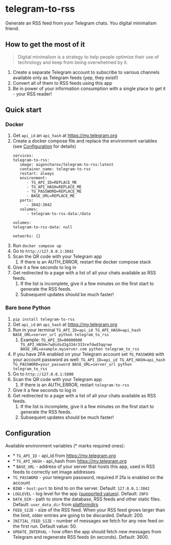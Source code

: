 # telegram-to-rss

Generate an RSS feed from your Telegram chats. You digital minimalism friend.

## How to get the most of it

> Digital minimalism is a strategy to help people optimize their use of technology and keep from being overwhelmed by it.

1. Create a separate Telegram account to subscribe to various channels available only as Telegram feeds (yep, they exist!)
2. Convert all of them to RSS feeds using this app
3. Be in power of your information consumption with a single place to get it - your RSS reader!

## Quick start

### Docker 

1. Get `api_id` an `api_hash` at https://my.telegram.org
2. Create a docker compose file and replace the environment variables (see [Configuration](#configuration) for details)
   ```compose
   services:
   telegram-to-rss:
      image: aigoncharov/telegram-to-rss:latest
      container_name: telegram-to-rss
      restart: always
      environment:
         - TG_API_ID=REPLACE_ME
         - TG_API_HASH=REPLACE_ME
         - TG_PASSWORD=REPLACE_ME
         - BASE_URL=REPLACE_ME
      ports:
         - 3042:3042
      volumes:
         - telegram-to-rss-data:/data

   volumes:
   telegram-to-rss-data: null

   networks: {}
   ```
3. Run `docker compose up`
4. Go to `http://127.0.0.1:3042`
5. Scan the QR code with your Telegram app
   1. If there is an AUTH_ERROR, restart the docker compose stack
6. Give it a few seconds to log in
7. Get redirected to a page with a list of all your chats available as RSS feeds.
   1. If the list is incomplete, give it a few minutes on the first start to generate the RSS feeds.
   2. Subsequent updates should be much faster!

### Bare bone Python

1. `pip install telegram-to-rss`
2. Get `api_id` an `api_hash` at https://my.telegram.org
3. Run in your terminal `TG_API_ID=api_id TG_API_HASH=api_hash BASE_URL=server_url python telegram_to_rss` 
   1. Example: `TG_API_ID=00000000 TG_API_HASH=7w8sdsd3g334r333refdwd3qqrwe BASE_URL=example.myserver.com python telegram_to_rss`
4. If you have 2FA enabled on your Telegram account set `TG_PASSWORD` with your account password as well: `TG_API_ID=api_id TG_API_HASH=api_hash TG_PASSWORD=your_password BASE_URL=server_url python telegram_to_rss`
5. Go to `http://127.0.0.1:5000`
6. Scan the QR code with your Telegram app
   1. If there is an AUTH_ERROR, restart `telegram-to-rss`
7. Give it a few seconds to log in
8. Get redirected to a page with a list of all your chats available as RSS feeds.
   1. If the list is incomplete, give it a few minutes on the first start to generate the RSS feeds.
   2. Subsequent updates should be much faster!

## Configuration

Available environment variables (\* marks required ones):
- \* `TG_API_ID` - api_id from https://my.telegram.org  
- \* `TG_API_HASH` - api_hash from https://my.telegram.org
- \* `BASE_URL` - address of your server that hosts this app, used in RSS feeds to correctly set image addresses
- `TG_PASSWORD` - your telegram password, required if 2fa is enabled on the account
- `BIND` - `host:port` to bind to on the server. Default: `127.0.0.1:3042`
- `LOGLEVEL` - log level for the app ([supported values](https://docs.python.org/3/library/logging.html#logging-levels)). Default: `INFO`
- `DATA_DIR` - path to store the database, RSS feeds and other static files. Default: `user_data_dir` from [platformdirs](https://github.com/platformdirs/platformdirs?tab=readme-ov-file#platformdirs-to-the-rescue)
- `FEED_SIZE` - size of the RSS feed. When your RSS feed grows larger than the limit, older entries are going to be discarded. Default: 200.
- `INITIAL_FEED_SIZE` - number of messages we fetch for any new feed on the first run. Default value: 50.
- `UPDATE_INTERVAL` - how often the app should fetch new messages from Telegram and regenerate RSS feeds (in seconds). Default: 3600.